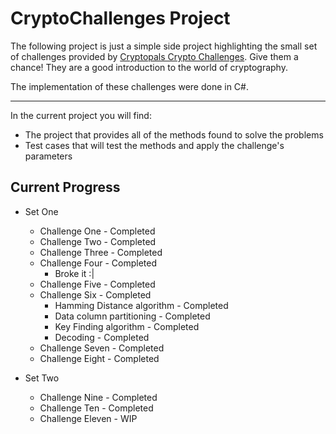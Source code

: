CryptoChallenges Project
======
The following project is just a simple side project highlighting the small set of challenges
provided by [Cryptopals Crypto Challenges](https://cryptopals.com/). Give them a chance! They
are a good introduction to the world of cryptography.

The implementation of these challenges were done in C#.


---
In the current project you will find:
+ The project that provides all of the methods found to solve the problems
+ Test cases that will test the methods and apply the challenge's parameters

Current Progress
------
+ Set One
	+ Challenge One - Completed
	+ Challenge Two - Completed
	+ Challenge Three - Completed
	+ Challenge Four - Completed
		+ Broke it :|
	+ Challenge Five - Completed
	+ Challenge Six - Completed
		+ Hamming Distance algorithm - Completed
		+ Data column partitioning - Completed
		+ Key Finding algorithm - Completed
		+ Decoding - Completed
	+ Challenge Seven - Completed
	+ Challenge Eight - Completed
	
+ Set Two
	+ Challenge Nine - Completed
	+ Challenge Ten - Completed
	+ Challenge Eleven - WIP